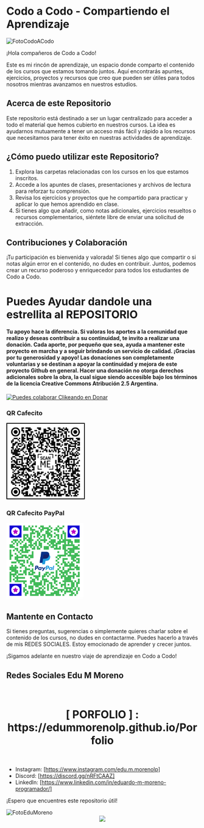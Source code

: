 # Codo a Codo - Compartiendo el Aprendizaje

<img src="https://aulasvirtuales.bue.edu.ar/pluginfile.php/1/theme_academiaba38/logo/1691244139/logo%20OK.png" alt="FotoCodoACodo" width="500">

¡Hola compañeros de Codo a Codo!

Este es mi rincón de aprendizaje, un espacio donde comparto el contenido de los cursos que estamos tomando juntos. Aquí encontrarás apuntes, ejercicios, proyectos y recursos que creo que pueden ser útiles para todos nosotros mientras avanzamos en nuestros estudios.

## Acerca de este Repositorio

Este repositorio está destinado a ser un lugar centralizado para acceder a todo el material que hemos cubierto en nuestros cursos. La idea es ayudarnos mutuamente a tener un acceso más fácil y rápido a los recursos que necesitamos para tener éxito en nuestras actividades de aprendizaje.

## ¿Cómo puedo utilizar este Repositorio?

1. Explora las carpetas relacionadas con los cursos en los que estamos inscritos.
2. Accede a los apuntes de clases, presentaciones y archivos de lectura para reforzar tu comprensión.
3. Revisa los ejercicios y proyectos que he compartido para practicar y aplicar lo que hemos aprendido en clase.
4. Si tienes algo que añadir, como notas adicionales, ejercicios resueltos o recursos complementarios, siéntete libre de enviar una solicitud de extracción.

## Contribuciones y Colaboración

¡Tu participación es bienvenida y valorada! Si tienes algo que compartir o si notas algún error en el contenido, no dudes en contribuir. Juntos, podemos crear un recurso poderoso y enriquecedor para todos los estudiantes de Codo a Codo.

# Puedes Ayudar dandole una estrellita al REPOSITORIO

#### Tu apoyo hace la diferencia. Si valoras los aportes a la comunidad que realizo y deseas contribuir a su continuidad, te invito a realizar una donación. Cada aporte, por pequeño que sea, ayuda a mantener este proyecto en marcha y a seguir brindando un servicio de calidad. ¡Gracias por tu generosidad y apoyo! Las donaciones son completamente voluntarias y se destinan a apoyar la continuidad y mejora de este proyecto Github en general. Hacer una donación no otorga derechos adicionales sobre la obra, la cual sigue siendo accesible bajo los términos de la licencia Creative Commons Atribución 2.5 Argentina.

[![Puedes colaborar Clikeando en Donar](https://img.shields.io/badge/Clikeando%20aqui%20puedes%20colaborar%20-Donar-blue)](https://www.mercadopago.com.ar/subscriptions/checkout?preapproval_plan_id=2c9380848810689e018813682e960130)

### QR Cafecito 

<img src="./QRCafecitoSolo.png" alt="QR Cafecito" height="200"  />

### QR Cafecito PayPal

<img src="./QRCafecitoPayPal.png" alt="QR Cafecito" height="200" />
<br/>

## Mantente en Contacto

Si tienes preguntas, sugerencias o simplemente quieres charlar sobre el contenido de los cursos, no dudes en contactarme. Puedes hacerlo a través de mis REDES SOCIALES. Estoy emocionado de aprender y crecer juntos.

¡Sigamos adelante en nuestro viaje de aprendizaje en Codo a Codo!

## Redes Sociales Edu M Moreno

<br clear="both">
<div align="center" >
  <h1> [ PORFOLIO ] : https://edummorenolp.github.io/Porfolio </h1>
  </div>
  
<br/>

- Instagram: [https://www.instagram.com/edu.m.morenolp]
- Discord: [https://discord.gg/nRFtCAAZ]
- LinkedIn: [https://www.linkedin.com/in/eduardo-m-moreno-programador/]

¡Espero que encuentres este repositorio útil!

<img src="https://avatars.githubusercontent.com/u/126937215?v=4" alt="FotoEduMoreno" width="300">

<div align="center">
  <img src="https://profile-counter.glitch.me/CodoACodo/count.svg?"  />
</div>
